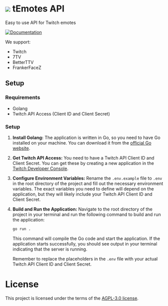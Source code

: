 #  ![](https://emotes.adamcy.pl/v1/channel/adiq/emotes/7tv/proxy?emote=Harambe&size=1x) tEmotes API
 
Easy to use API for Twitch emotes

[![Documentation](https://img.shields.io/badge/docs-see_how_to_use-brightgreen?style=for-the-badge&logo=readthedocs)](https://aww.stoplight.io/docs/temotes/)

We support:
* Twitch
* 7TV
* BetterTTV
* FrankerFaceZ

## Setup

### Requirements

* Golang
* Twitch API Access (Client ID and Client Secret)

### Setup

1. **Install Golang:** The application is written in Go, so you need to have Go installed on your machine. You can download it from the [official Go website](https://golang.org/dl/).

2. **Get Twitch API Access:** You need to have a Twitch API Client ID and Client Secret. You can get these by creating a new application in the [Twitch Developer Console](https://dev.twitch.tv/console).

3. **Configure Environment Variables:** Rename the `.env.example` file to `.env` in the root directory of the project and fill out the necessary environment variables. The exact variables you need to define will depend on the application, but they will likely include your Twitch API Client ID and Client Secret.

4. **Build and Run the Application:** Navigate to the root directory of the project in your terminal and run the following command to build and run the application:

    ```sh
    go run .
    ```

    This command will compile the Go code and start the application. If the application starts successfully, you should see output in your terminal indicating that the server is running.

    Remember to replace the placeholders in the `.env` file with your actual Twitch API Client ID and Client Secret.


# License

This project is licensed under the terms of the [AGPL-3.0 license](agpl-3.0.md).

